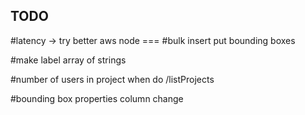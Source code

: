 ## TODO

#latency -> try better aws node === #bulk insert put bounding boxes 

#make label array of strings

#number of users in project when do /listProjects

#bounding box properties column change